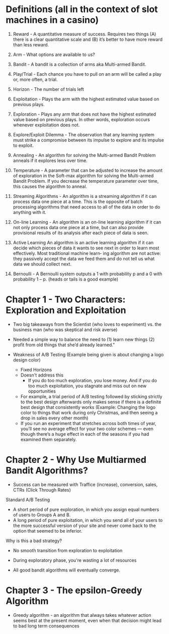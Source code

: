 # Definitions (all in the context of slot machines in a casino)

1. Reward - A quantitative measure of success. Requires two things (A) there is a clear quantitative scale and (B) it’s better to have more reward than less reward.

2. Arm - What options are available to us? 

3. Bandit - A bandit is a collection of arms aka Multi-armed Bandit.

4. Play/Trial - Each chance you have to pull on an arm will be called a play or, more often, a trial. 

5. Horizon - The number of trials left

6. Exploitation - Plays the arm with the highest estimated value based on previous plays.

7. Exploration - Plays any arm that does not have the highest estimated value based on previous plays. In other words, exploration occurs whenever exploitation does not.

8. Explore/Exploit Dilemma - The observation that any learning system must strike a compromise between its impulse to explore and its impulse to exploit. 

9. Annealing - An algorithm for solving the Multi-armed Bandit Problem anneals if it explores less over time.

10. Temperature - A parameter that can be adjusted to increase the amount of exploration in the Soft-max algorithm for solving the Multi-armed Bandit Problem. If you decrease the temperature parameter over time, this causes the algorithm to anneal.

11. Streaming Algorithms - An algorithm is a streaming algorithm if it can process data one piece at a time. This is the opposite of batch processing algorithms that need access to all of the data in order to do anything with it.

12. On-line Learning - An algorithm is an on-line learning algorithm if it can not only process data one piece at a time, but can also provide provisional results of its analysis after each piece of data is seen.

13. Active Learning
An algorithm is an active learning algorithm if it can decide which pieces of data it wants to see next in order to learn most effectively. Most traditional machine learn‐ ing algorithm are not active: they passively accept the data we feed them and do not tell us what data we should collect next.

14. Bernoulli - A Bernoulli system outputs a 1 with probability p and a 0 with probability 1 – p. (heads or tails is a good example)

# Chapter 1 - Two Characters: Exploration and Exploitation

- Two big takeaways from the Scientist (who loves to experiment) vs. the business man (who was skeptical and risk averse)
- Needed a simple way to balance the need to 
	(1) learn new things
	(2) profit from old things that she’d already learned."

- Weakness of A/B Testing (Example being given is about changing a logo design color)
	- Fixed Horizons
	- Doesn't address this
		- If you do too much exploration, you lose money. And if you do too much exploitation, you stagnate and miss out on new opportunities
	- For example, a trial period of A/B testing followed by sticking strictly to the best design afterwards only makes sense if there is a definite best design that consistently works (Example: Changing the logo color to things that work during only Christmas, and then seeing a drop in sales every other month)
	-  If you run an experiment that stretches across both times of year, you’ll see no average effect for your two color schemes — even though there’s a huge effect in each of the seasons if you had examined them separately. 

# Chapter 2 - Why Use Multiarmed Bandit Algorithms?
- Success can be measured with Traffice (increase), conversion, sales, CTRs (Click Through Rates)

Standard A/B Testing
- A short period of pure exploration, in which you assign equal numbers of users to Groups A and B.
- A long period of pure exploitation, in which you send all of your users to the more successful version of your site and never come back to the option that seemed to be inferior.

Why is this a bad strategy?
- No smooth transition from exploration to exploitation
- During exploratory phase, you're wasting a lot of resources 

- All good bandit algorithms will eventually converge.

# Chapter 3 - The epsilon-Greedy Algorithm
- Greedy algorithm - an algorithm that always takes whatever action seems best at the present moment, even when that decision might lead to bad long term consequences


